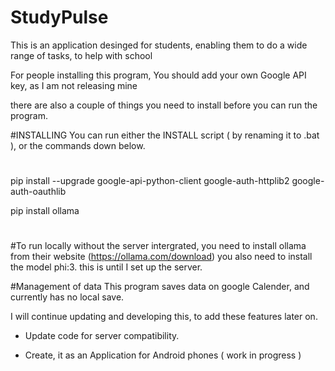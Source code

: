 # StudyPulse
This is an application desinged for students, enabling them to do a wide range of tasks, to help with school

For people installing this program, You should add your own Google API key, as I am not releasing mine

there are also a couple of things you need to install before you can run the program. 

#INSTALLING
You can run either the INSTALL script ( by renaming it to .bat ), or the commands down below.

#
pip install --upgrade google-api-python-client google-auth-httplib2 google-auth-oauthlib

pip install ollama
#

#To run locally without the server intergrated, you need to install ollama from their website (https://ollama.com/download) you also need to install the model phi:3. this is until I set up the server.

#Management of data
This program saves data on google Calender, and currently has no local save.


I will continue updating and developing this, to add these features later on.

- Update code for server compatibility.

- Create, it as an Application for Android phones ( work in progress )
